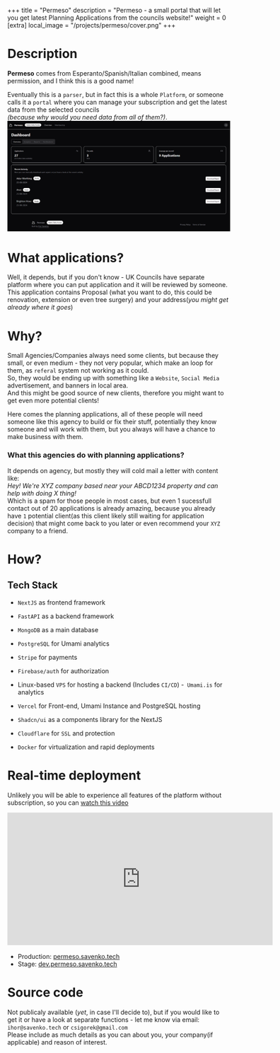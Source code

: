 +++
title = "Permeso"
description = "Permeso - a small portal that will let you get latest Planning Applications from the councils website!"
weight = 0
[extra]
local_image = "/projects/permeso/cover.png"
+++

# Description
**Permeso** comes from Esperanto/Spanish/Italian combined, means permission, and I think this is a good name!

Eventually this is a `parser`, but in fact this is a whole `Platform`, or someone calls it a `portal` where you can manage your subscription and get the latest data from the selected councils  
_(because why would you need data from all of them?)_.  
<img alt="dashboard" async src="cover.png" ></img>
# What applications?  
Well, it depends, but if you don't know - UK Councils have separate platform where you can put application and it will be reviewed by someone.  
This application contains Proposal (what you want to do, this could be renovation, extension or even tree surgery) and your address(_you might get already where it goes_)

# Why?  
Small Agencies/Companies always need some clients, but because they small, or even medium - they not very popular, which make an loop for them, as `referal` system not working as it could.  
So, they would be ending up with something like a `Website`, `Social Media` advertisement, and banners in local area.  
And this might be good source of new clients, therefore you might want to get even more potential clients!  

Here comes the planning applications, all of these people will need someone like this agency to build or fix their stuff, potentially they know someone and will work with them, but you always will have a chance to make business with them.  

### What this agencies do with planning applications?
It depends on agency, but mostly they will cold mail a letter with content like:  
_Hey! We're XYZ company based near your ABCD1234 property and can help with doing X thing!_  
Which is a spam for those people in most cases, but even 1 sucessfull contact out of 20 applications is already amazing, because you already have `1` potential client(as this client likely still waiting for application decision) that might come back to you later or even recommend your `XYZ` company to a friend.

# How?
## Tech Stack
- `NextJS` as frontend framework
- `FastAPI` as a backend framework

- `MongoDB` as a main database
- `PostgreSQL` for Umami analytics 

- `Stripe` for payments
- `Firebase/auth` for authorization

- Linux-based `VPS` for hosting a backend (Includes `CI/CD`)
-` Umami.is` for analytics
- `Vercel` for Front-end, Umami Instance and PostgreSQL hosting
- `Shadcn/ui` as a components library for the NextJS
- `Cloudflare` for `SSL` and protection
- `Docker` for virtualization and rapid deployments

# Real-time deployment
Unlikely you will be able to experience all features of the platform without subscription, so you can <a href="https://www.youtube.com/watch?v=t2iSe9blRu8">watch this video</a>  
<iframe width="600" height="300" src="https://www.youtube.com/embed/t2iSe9blRu8" title="Permeso #4 | Redesign! | NextJS Firebase Fastapi Stripe  Shadcn/UI" frameborder="0" allow="accelerometer; autoplay; clipboard-write; encrypted-media; gyroscope; picture-in-picture; web-share" allowfullscreen></iframe>  

- Production: [permeso.savenko.tech](https://permeso.savenko.tech)
- Stage:  [dev.permeso.savenko.tech](https://dev.permeso.savenko.tech)


# Source code
Not publicaly available (*yet*, in case I'll decide to), but if you would like to get it or have a look at separate functions - let me know via email:  
`ihor@savenko.tech` or `csigorek@gmail.com`  
Please include as much details as you can about you, your company(if applicable) and reason of interest. 